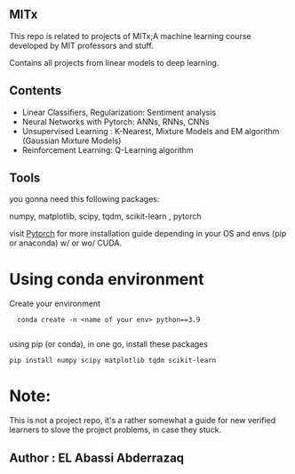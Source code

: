 ## MITx

This repo is related to projects of MITx;A machine learning course developed by MIT professors and stuff.

Contains all projects from linear models to deep learning.

## Contents
<ul>
  <li> Linear Classifiers, Regularization: Sentiment analysis</li>
  <li>  Neural Networks with Pytorch: ANNs, RNNs, CNNs</li>
  <li> Unsupervised Learning : K-Nearest, Mixture Models and EM algorithm (Gaussian Mixture Models)</li>
  <li> Reinforcement Learning: Q-Learning algorithm</li>
</ul>



## Tools

you gonna need this following packages:

numpy, matplotlib, scipy, tqdm, scikit-learn , pytorch

visit <a href="https://pytorch.org">Pytorch</a> for more installation guide depending in your OS and envs (pip or anaconda) w/ or wo/ CUDA.

# Using conda environment

Create your environment
```
  conda create -n <name of your env> python==3.9
  
```

using pip (or conda), in one go, install these packages

```
pip install numpy scipy matplotlib tqdm scikit-learn

```

# Note:

This is not a project repo, it's a rather somewhat a guide for new verified learners to slove the project problems, in case they stuck.


## Author : EL Abassi Abderrazaq
